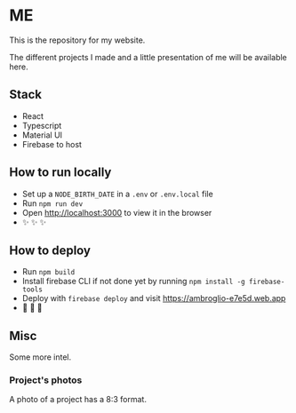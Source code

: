 # ME 

This is the repository for my website. 

The different projects I made and a little presentation of me will be available here.

## Stack

- React
- Typescript
- Material UI
- Firebase to host

## How to run locally

- Set up a `NODE_BIRTH_DATE` in a `.env` or `.env.local` file
- Run `npm run dev`
- Open [http://localhost:3000](http://localhost:3000) to view it in the browser
- :sparkles: :sparkles: :sparkles:

## How to deploy

- Run `npm build`
- Install firebase CLI if not done yet by running `npm install -g firebase-tools`
- Deploy with `firebase deploy` and visit https://ambroglio-e7e5d.web.app
- :rocket: :rocket: :rocket:


## Misc

Some more intel.

### Project's photos

A photo of a project has a 8:3 format.
